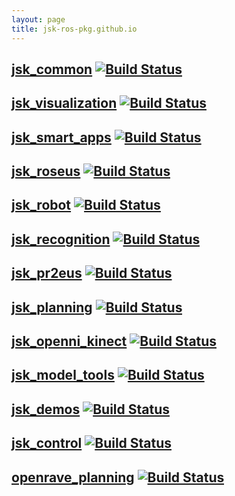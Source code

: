 ```yaml
---
layout: page
title: jsk-ros-pkg.github.io
---
```


[jsk\_common](http://github.com/jsk-ros-pkg/jsk_common) [![Build Status](https://travis-ci.org/jsk-ros-pkg/jsk_common.png)](https://travis-ci.org/jsk-ros-pkg/jsk_common)
---

[jsk\_visualization](http://github.com/jsk-ros-pkg/jsk_visualization) [![Build Status](https://travis-ci.org/jsk-ros-pkg/jsk_visualization.png)](https://travis-ci.org/jsk-ros-pkg/jsk_visualization)
---

[jsk\_smart\_apps](http://github.com/jsk-ros-pkg/jsk_smart_apps) [![Build Status](https://travis-ci.org/jsk-ros-pkg/jsk_smart_apps.png)](https://travis-ci.org/jsk-ros-pkg/jsk_smart_apps)
---

[jsk\_roseus](http://github.com/jsk-ros-pkg/jsk_roseus) [![Build Status](https://travis-ci.org/jsk-ros-pkg/jsk_roseus.png)](https://travis-ci.org/jsk-ros-pkg/jsk_roseus)
---

[jsk\_robot](http://github.com/jsk-ros-pkg/jsk_robot) [![Build Status](https://travis-ci.org/jsk-ros-pkg/jsk_robot.png)](https://travis-ci.org/jsk-ros-pkg/jsk_robot)
---

[jsk\_recognition](http://github.com/jsk-ros-pkg/jsk_recognition) [![Build Status](https://travis-ci.org/jsk-ros-pkg/jsk_recognition.png)](https://travis-ci.org/jsk-ros-pkg/jsk_recognition)
---

[jsk\_pr2eus](http://github.com/jsk-ros-pkg/jsk_pr2eus) [![Build Status](https://travis-ci.org/jsk-ros-pkg/jsk_pr2eus.png)](https://travis-ci.org/jsk-ros-pkg/jsk_pr2eus)
---

[jsk\_planning](http://github.com/jsk-ros-pkg/jsk_planning) [![Build Status](https://travis-ci.org/jsk-ros-pkg/jsk_planning.png)](https://travis-ci.org/jsk-ros-pkg/jsk_planning)
---

[jsk\_openni\_kinect](http://github.com/jsk-ros-pkg/jsk_openni_kinect) [![Build Status](https://travis-ci.org/jsk-ros-pkg/jsk_openni_kinect.png)](https://travis-ci.org/jsk-ros-pkg/jsk_openni_kinect)
---

[jsk\_model\_tools](http://github.com/jsk-ros-pkg/jsk_model_tools) [![Build Status](https://travis-ci.org/jsk-ros-pkg/jsk_model_tools.png)](https://travis-ci.org/jsk-ros-pkg/jsk_model_tools)
---

[jsk\_demos](http://github.com/jsk-ros-pkg/jsk_demos) [![Build Status](https://travis-ci.org/jsk-ros-pkg/jsk_demos.png)](https://travis-ci.org/jsk-ros-pkg/jsk_demos)
---

[jsk\_control](http://github.com/jsk-ros-pkg/jsk_control) [![Build Status](https://travis-ci.org/jsk-ros-pkg/jsk_control.png)](https://travis-ci.org/jsk-ros-pkg/jsk_control)
---

[openrave\_planning](http://github.com/jsk-ros-pkg/openrave_planning) [![Build Status](https://travis-ci.org/jsk-ros-pkg/openrave_planning.png)](https://travis-ci.org/jsk-ros-pkg/openrave_planning)
---

